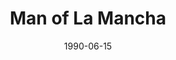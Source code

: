 ---
title: Man of La Mancha
date: 1990-06-15
closing_date: 1990-06-24
layout: productions
featured_image:
image_caption:
image_credit:
playbill:
category:
Theatre: Theatre Jacksonville
Venue: Little Theatre
cast:
- Captain of the inquisition: Nick Nicoll
- Sancho Panza: Jeff Grove
- Don Quixote: Bill Nickel
- Governor, Innkeeper: Mark Snitzer
- Duke, Dr. Carrasco, Knight of the Mirrors: Jim Pearce
- Pedro, Knight of the Mirrors Attendant: Joseph Bearss
- Dancing Horse: Jimmy Aquino
- Tenorio, the Barber, Dancing Horse: Doug deBolt
- Anselmo, Moor: Douglas Byrne
- Juan, Knight of the Mirrors Attendant: Nestor Gil
- Jose, Moor: George Bennett
- Dulcinea: Michael Shapiro
- Inkeeper's Wife: Pamela Trost
- Fermina: Lee Byrne
- Antonia: Beth Campbell
- Housekeeper: Harriett Leatham
- Padre: Robert Shaw
- Soldier:
  - Jimmy Godwin
  - Jack Weppel
crew:
- Director: George Ballis
- Conductor: Dale Blackwell
- Vocal Director: Martha Carswell
- Set Design: John Pettigrew
- Stage Manager: James Mahl
- Property Mistress: Norma Brizzi
- Choreographer: Jeanne S. Batchelder
- Costume Designer: Kitty Lapp
- Producer: Sue Moore
- Poster Design & Cover Art: Larry Davis
- Set Construction:
  - Paul Kirill
  - Rick Kick
  - John Harris
  - Staci Cobb
  - James Bryan
- Seamstress:
  - Holly Reynolds
  - Linda Tuttle
  - Sherrie Bethune
- Assistant Stage Manager: Rick Whiterford
- Property Assistant: Jessica Mondoki
orchestra:
external_links:
---
